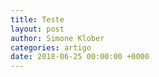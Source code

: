 ```yaml
---
title: Teste
layout: post
author: Simone Klober
categories: artigo
date: 2018-06-25 00:00:00 +0000
---
```

